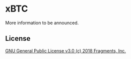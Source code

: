 # xBTC

More information to be announced.

## License

[GNU General Public License v3.0 (c) 2018 Fragments, Inc.](./LICENSE)
